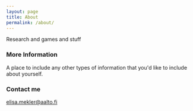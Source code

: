 ```yaml
---
layout: page
title: About
permalink: /about/
---
```


Research and games and stuff

### More Information

A place to include any other types of information that you'd like to include about yourself.

### Contact me

[elisa.mekler@aalto.fi](mailto:elisa.mekler@aalto.fi)
